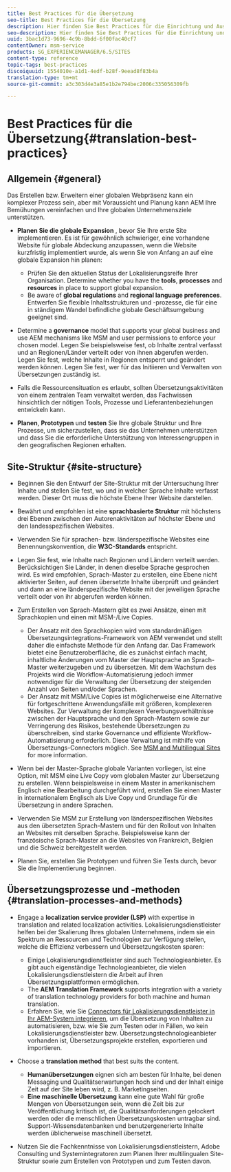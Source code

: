 ```yaml
---
title: Best Practices für die Übersetzung
seo-title: Best Practices für die Übersetzung
description: Hier finden Sie Best Practices für die Einrichtung und Ausführung von Übersetzungsprojekten – zusammengestellt von Technik- und Beratungsteams von Adobe.
seo-description: Hier finden Sie Best Practices für die Einrichtung und Ausführung von Übersetzungsprojekten – zusammengestellt von Technik- und Beratungsteams von Adobe.
uuid: 3bac1d73-9696-4c9b-8bdd-6f00fac40cf7
contentOwner: msm-service
products: SG_EXPERIENCEMANAGER/6.5/SITES
content-type: reference
topic-tags: best-practices
discoiquuid: 1554010e-a1d1-4edf-b28f-9eead8f83b4a
translation-type: tm+mt
source-git-commit: a3c303d4e3a85e1b2e794bec2006c335056309fb

---
```



# Best Practices für die Übersetzung{#translation-best-practices}

## Allgemein {#general}

Das Erstellen bzw. Erweitern einer globalen Webpräsenz kann ein komplexer Prozess sein, aber mit Voraussicht und Planung kann AEM Ihre Bemühungen vereinfachen und Ihre globalen Unternehmensziele unterstützen.

* **Planen Sie die globale Expansion** , bevor Sie Ihre erste Site implementieren. Es ist für gewöhnlich schwieriger, eine vorhandene Website für globale Abdeckung anzupassen, wenn die Website kurzfristig implementiert wurde, als wenn Sie von Anfang an auf eine globale Expansion hin planen:

   * Prüfen Sie den aktuellen Status der Lokalisierungsreife Ihrer Organisation. Determine whether you have the **tools**, **processes** and **resources** in place to support global expansion.
   * Be aware of **global regulations** and **regional language preferences**. Entwerfen Sie flexible Inhaltsstrukturen und -prozesse, die für eine in ständigem Wandel befindliche globale Geschäftsumgebung geeignet sind.

* Determine a **governance** model that supports your global business and use AEM mechanisms like MSM and user permissions to enforce your chosen model. Legen Sie beispielsweise fest, ob Inhalte zentral verfasst und an Regionen/Länder verteilt oder von ihnen abgerufen werden. Legen Sie fest, welche Inhalte in Regionen entsperrt und geändert werden können. Legen Sie fest, wer für das Initiieren und Verwalten von Übersetzungen zuständig ist.
* Falls die Ressourcensituation es erlaubt, sollten Übersetzungsaktivitäten von einem zentralen Team verwaltet werden, das Fachwissen hinsichtlich der nötigen Tools, Prozesse und Lieferantenbeziehungen entwickeln kann.
* **Planen**, **Prototypen** und **testen** Sie Ihre globale Struktur und Ihre Prozesse, um sicherzustellen, dass sie das Unternehmen unterstützen und dass Sie die erforderliche Unterstützung von Interessengruppen in den geografischen Regionen erhalten.

## Site-Struktur {#site-structure}

* Beginnen Sie den Entwurf der Site-Struktur mit der Untersuchung Ihrer Inhalte und stellen Sie fest, wo und in welcher Sprache Inhalte verfasst werden. Dieser Ort muss die höchste Ebene Ihrer Website darstellen.
* Bewährt und empfohlen ist eine **sprachbasierte Struktur** mit höchstens drei Ebenen zwischen den Autorenaktivitäten auf höchster Ebene und den landesspezifischen Websites.
* Verwenden Sie für sprachen- bzw. länderspezifische Websites eine Benennungskonvention, die **W3C-Standards** entspricht.
* Legen Sie fest, wie Inhalte nach Regionen und Ländern verteilt werden. Berücksichtigen Sie Länder, in denen dieselbe Sprache gesprochen wird. Es wird empfohlen, Sprach-Master zu erstellen, eine Ebene nicht aktivierter Seiten, auf denen übersetzte Inhalte überprüft und geändert und dann an eine länderspezifische Website mit der jeweiligen Sprache verteilt oder von ihr abgerufen werden können.
* Zum Erstellen von Sprach-Mastern gibt es zwei Ansätze, einen mit Sprachkopien und einen mit MSM-/Live Copies.

   * Der Ansatz mit den Sprachkopien wird vom standardmäßigen Übersetzungsintegrations-Framework von AEM verwendet und stellt daher die einfachste Methode für den Anfang dar. Das Framework bietet eine Benutzeroberfläche, die es zunächst einfach macht, inhaltliche Änderungen vom Master der Hauptsprache an Sprach-Master weiterzugeben und zu übersetzen. Mit dem Wachstum des Projekts wird die Workflow-Automatisierung jedoch immer notwendiger für die Verwaltung der Übersetzung der steigenden Anzahl von Seiten und/oder Sprachen.
   * Der Ansatz mit MSM/Live Copies ist möglicherweise eine Alternative für fortgeschrittene Anwendungsfälle mit größeren, komplexeren Websites. Zur Verwaltung der komplexen Vererbungsverhältnisse zwischen der Hauptsprache und den Sprach-Mastern sowie zur Verringerung des Risikos, bestehende Übersetzungen zu überschreiben, sind starke Governance und effiziente Workflow-Automatisierung erforderlich. Diese Verwaltung ist mithilfe von Übersetzungs-Connectors möglich. See [MSM and Multilingual Sites](/help/sites-administering/msm-best-practices.md#msm-and-multilingual-websites) for more information.

* Wenn bei der Master-Sprache globale Varianten vorliegen, ist eine Option, mit MSM eine Live Copy vom globalen Master zur Übersetzung zu erstellen. Wenn beispielsweise in einem Master in amerikanischem Englisch eine Bearbeitung durchgeführt wird, erstellen Sie einen Master in internationalem Englisch als Live Copy und Grundlage für die Übersetzung in andere Sprachen.
* Verwenden Sie MSM zur Erstellung von länderspezifischen Websites aus den übersetzten Sprach-Mastern und für den Rollout von Inhalten an Websites mit derselben Sprache. Beispielsweise kann der französische Sprach-Master an die Websites von Frankreich, Belgien und die Schweiz bereitgestellt werden.
* Planen Sie, erstellen Sie Prototypen und führen Sie Tests durch, bevor Sie die Implementierung beginnen.

## Übersetzungsprozesse und -methoden {#translation-processes-and-methods}

* Engage a **localization service provider (LSP)** with expertise in translation and related localization activities. Lokalisierungsdienstleister helfen bei der Skalierung Ihres globalen Unternehmens, indem sie ein Spektrum an Ressourcen und Technologien zur Verfügung stellen, welche die Effizienz verbessern und Übersetzungskosten sparen:

   * Einige Lokalisierungsdienstleister sind auch Technologieanbieter. Es gibt auch eigenständige Technologieanbieter, die vielen Lokalisierungsdienstleistern die Arbeit auf ihren Übersetzungsplattformen ermöglichen.
   * The **AEM Translation Framework** supports integration with a variety of translation technology providers for both machine and human translation.
   * Erfahren Sie, wie Sie [Connectors für Lokalisierungsdienstleister in Ihr AEM-System integrieren](/help/sites-administering/translation.md), um die Übersetzung von Inhalten zu automatisieren, bzw. wie Sie zum Testen oder in Fällen, wo kein Lokalisierungsdienstleister bzw. Übersetzungstechnologieanbieter vorhanden ist, Übersetzungsprojekte erstellen, exportieren und importieren.

* Choose a **translation method** that best suits the content.

   * **Humanübersetzungen** eignen sich am besten für Inhalte, bei denen Messaging und Qualitätserwartungen hoch sind und der Inhalt einige Zeit auf der Site leben wird, z. B. Marketingseiten.
   * **Eine maschinelle Übersetzung** kann eine gute Wahl für große Mengen von Übersetzungen sein, wenn die Zeit bis zur Veröffentlichung kritisch ist, die Qualitätsanforderungen gelockert werden oder die menschlichen Übersetzungskosten untragbar sind. Support-Wissensdatenbanken und benutzergenerierte Inhalte werden üblicherweise maschinell übersetzt.

* Nutzen Sie die Fachkenntnisse von Lokalisierungsdienstleistern, Adobe Consulting und Systemintegratoren zum Planen Ihrer multilingualen Site-Struktur sowie zum Erstellen von Prototypen und zum Testen davon.

